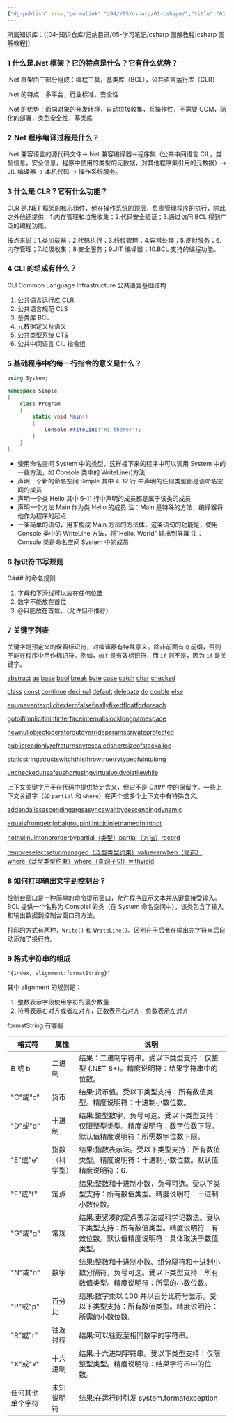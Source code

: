 ```yaml
---
{"dg-publish":true,"permalink":"/04//05/csharp/01-cshape/","title":"01 cshape介绍","tags":["csharp"]}
---
```



所属知识库：[[04-知识仓库/归纳目录/05-学习笔记/csharp 图解教程\|csharp 图解教程]]

### 1 什么是.Net 框架？它的特点是什么？它有什么优势？

.Net 框架由三部分组成：编程工具，基类库（BCL），公共语言运行库（CLR）

.Net 的特点：多平台，行业标准，安全性

.Net 的优势：面向对象的开发环境，自动垃圾收集，互操作性，不需要 COM，简化的部署，类型安全性，基类库

### 2.Net 程序编译过程是什么？

.Net 兼容语言的源代码文件->.Net 兼容编译器->程序集（公共中间语言 CIL，类型信息，安全信息，程序中使用的类型的元数据，对其他程序集引用的元数据）-> JIL 编译器 -> 本机代码 -> 操作系统服务。

### 3 什么是 CLR？它有什么功能？

CLR 是.NET 框架的核心组件，他在操作系统的顶层，负责管理程序的执行，除此之外他还提供：1.内存管理和垃圾收集；2.代码安全验证；3.通过访问 BCL 得到广泛的编程功能。

按点来说：1.类加载器；2.代码执行；3.线程管理；4.异常处理；5.反射服务；6.内存管理；7.垃圾收集；8.安全服务；9.JIT 编译器；10.BCL 支持的编程功能。

### 4 CLI 的组成有什么？

CLI Common Language Infrastructure 公共语言基础结构

1. 公共语言运行库 CLR
2. 公共语言规范 CLS
3. 基类库 BCL
4. 元数据定义及语义
5. 公共类型系统 CTS
6. 公共中间语言 CIL 指令组

### 5 基础程序中的每一行指令的意义是什么？

```csharp
using System;

namespace Simple
{
    class Program
    {
        static void Main()
        {
            Console.WriteLine("Hi there!");
        }
    }
}
```

- 使用命名空间 System 中的类型，这样接下来的程序中可以调用 System 中的一些方法，如 Console 类中的 WriteLine()方法
- 声明一个新的命名空间 Simple 其中 4-12 行 中声明的任何类型都是该命名空间的成员
- 声明一个类 Hello 其中 6-11 行中声明的成员都是属于该类的成员
- 声明一个方法 Main 作为类 Hello 的成员 注：Main 是特殊的方法，编译器将他作为程序的起点
- 一条简单的语句，用来构成 Main 方法的方法体，这条语句的功能是，使用 Console 类中的 WriteLine 方法，将"Hello, World" 输出到屏幕 注：Console 类是命名空间 System 中的成员

### 6 标识符书写规则

C### 的命名规则

1. 字母和下滑线可以放在任何位置
2. 数字不能放在首位
3. @只能放在首位。（允许但不推荐）

### 7 关键字列表

关键字是预定义的保留标识符，对编译器有特殊意义。除非前面有 `@` 前缀，否则不能在程序中用作标识符。例如，`@if` 是有效标识符，而 `if` 则不是，因为 `if` 是关键字。

[abstract](https://learn.microsoft.com/zh-cn/dotnet/csharp/language-reference/keywords/abstract) [as](https://learn.microsoft.com/zh-cn/dotnet/csharp/language-reference/operators/type-testing-and-cast#as-operator) [base](https://learn.microsoft.com/zh-cn/dotnet/csharp/language-reference/keywords/base) [bool](https://learn.microsoft.com/zh-cn/dotnet/csharp/language-reference/builtin-types/bool) [break](https://learn.microsoft.com/zh-cn/dotnet/csharp/language-reference/statements/jump-statements#the-break-statement) [byte](https://learn.microsoft.com/zh-cn/dotnet/csharp/language-reference/builtin-types/integral-numeric-types) [case](https://learn.microsoft.com/zh-cn/dotnet/csharp/language-reference/statements/selection-statements#the-switch-statement) [catch](https://learn.microsoft.com/zh-cn/dotnet/csharp/language-reference/keywords/try-catch) [char](https://learn.microsoft.com/zh-cn/dotnet/csharp/language-reference/builtin-types/char) [checked](https://learn.microsoft.com/zh-cn/dotnet/csharp/language-reference/keywords/checked)

[class](https://learn.microsoft.com/zh-cn/dotnet/csharp/language-reference/keywords/class) [const](https://learn.microsoft.com/zh-cn/dotnet/csharp/language-reference/keywords/const) [continue](https://learn.microsoft.com/zh-cn/dotnet/csharp/language-reference/statements/jump-statements#the-continue-statement) [decimal](https://learn.microsoft.com/zh-cn/dotnet/csharp/language-reference/builtin-types/floating-point-numeric-types) [default](https://learn.microsoft.com/zh-cn/dotnet/csharp/language-reference/keywords/default) [delegate](https://learn.microsoft.com/zh-cn/dotnet/csharp/language-reference/builtin-types/reference-types) [do](https://learn.microsoft.com/zh-cn/dotnet/csharp/language-reference/statements/iteration-statements#the-do-statement) [double](https://learn.microsoft.com/zh-cn/dotnet/csharp/language-reference/builtin-types/floating-point-numeric-types) [else](https://learn.microsoft.com/zh-cn/dotnet/csharp/language-reference/statements/selection-statements#the-if-statement)

[enum](https://learn.microsoft.com/zh-cn/dotnet/csharp/language-reference/builtin-types/enum)[event](https://learn.microsoft.com/zh-cn/dotnet/csharp/language-reference/keywords/event)[explicit](https://learn.microsoft.com/zh-cn/dotnet/csharp/language-reference/operators/user-defined-conversion-operators)[extern](https://learn.microsoft.com/zh-cn/dotnet/csharp/language-reference/keywords/extern)[false](https://learn.microsoft.com/zh-cn/dotnet/csharp/language-reference/builtin-types/bool)[finally](https://learn.microsoft.com/zh-cn/dotnet/csharp/language-reference/keywords/try-finally)[fixed](https://learn.microsoft.com/zh-cn/dotnet/csharp/language-reference/keywords/fixed-statement)[float](https://learn.microsoft.com/zh-cn/dotnet/csharp/language-reference/builtin-types/floating-point-numeric-types)[for](https://learn.microsoft.com/zh-cn/dotnet/csharp/language-reference/statements/iteration-statements#the-for-statement)[foreach](https://learn.microsoft.com/zh-cn/dotnet/csharp/language-reference/statements/iteration-statements#the-foreach-statement)

[goto](https://learn.microsoft.com/zh-cn/dotnet/csharp/language-reference/statements/jump-statements#the-goto-statement)[if](https://learn.microsoft.com/zh-cn/dotnet/csharp/language-reference/statements/selection-statements#the-if-statement)[implicit](https://learn.microsoft.com/zh-cn/dotnet/csharp/language-reference/operators/user-defined-conversion-operators)[in](https://learn.microsoft.com/zh-cn/dotnet/csharp/language-reference/keywords/in)[int](https://learn.microsoft.com/zh-cn/dotnet/csharp/language-reference/builtin-types/integral-numeric-types)[interface](https://learn.microsoft.com/zh-cn/dotnet/csharp/language-reference/keywords/interface)[internal](https://learn.microsoft.com/zh-cn/dotnet/csharp/language-reference/keywords/internal)[is](https://learn.microsoft.com/zh-cn/dotnet/csharp/language-reference/operators/is)[lock](https://learn.microsoft.com/zh-cn/dotnet/csharp/language-reference/statements/lock)[long](https://learn.microsoft.com/zh-cn/dotnet/csharp/language-reference/builtin-types/integral-numeric-types)[namespace](https://learn.microsoft.com/zh-cn/dotnet/csharp/language-reference/keywords/namespace)

[new](https://learn.microsoft.com/zh-cn/dotnet/csharp/language-reference/operators/new-operator)[null](https://learn.microsoft.com/zh-cn/dotnet/csharp/language-reference/keywords/null)[object](https://learn.microsoft.com/zh-cn/dotnet/csharp/language-reference/builtin-types/reference-types)[operator](https://learn.microsoft.com/zh-cn/dotnet/csharp/language-reference/operators/operator-overloading)[out](https://learn.microsoft.com/zh-cn/dotnet/csharp/language-reference/keywords/out)[override](https://learn.microsoft.com/zh-cn/dotnet/csharp/language-reference/keywords/override)[params](https://learn.microsoft.com/zh-cn/dotnet/csharp/language-reference/keywords/params)[private](https://learn.microsoft.com/zh-cn/dotnet/csharp/language-reference/keywords/private)[protected](https://learn.microsoft.com/zh-cn/dotnet/csharp/language-reference/keywords/protected)

[public](https://learn.microsoft.com/zh-cn/dotnet/csharp/language-reference/keywords/public)[readonly](https://learn.microsoft.com/zh-cn/dotnet/csharp/language-reference/keywords/readonly)[ref](https://learn.microsoft.com/zh-cn/dotnet/csharp/language-reference/keywords/ref)[return](https://learn.microsoft.com/zh-cn/dotnet/csharp/language-reference/statements/jump-statements#the-return-statement)[sbyte](https://learn.microsoft.com/zh-cn/dotnet/csharp/language-reference/builtin-types/integral-numeric-types)[sealed](https://learn.microsoft.com/zh-cn/dotnet/csharp/language-reference/keywords/sealed)[short](https://learn.microsoft.com/zh-cn/dotnet/csharp/language-reference/builtin-types/integral-numeric-types)[sizeof](https://learn.microsoft.com/zh-cn/dotnet/csharp/language-reference/operators/sizeof)[stackalloc](https://learn.microsoft.com/zh-cn/dotnet/csharp/language-reference/operators/stackalloc)

[static](https://learn.microsoft.com/zh-cn/dotnet/csharp/language-reference/keywords/static)[string](https://learn.microsoft.com/zh-cn/dotnet/csharp/language-reference/builtin-types/reference-types)[struct](https://learn.microsoft.com/zh-cn/dotnet/csharp/language-reference/builtin-types/struct)[switch](https://learn.microsoft.com/zh-cn/dotnet/csharp/language-reference/operators/switch-expression)[this](https://learn.microsoft.com/zh-cn/dotnet/csharp/language-reference/keywords/this)[throw](https://learn.microsoft.com/zh-cn/dotnet/csharp/language-reference/keywords/throw)[true](https://learn.microsoft.com/zh-cn/dotnet/csharp/language-reference/builtin-types/bool)[try](https://learn.microsoft.com/zh-cn/dotnet/csharp/language-reference/keywords/try-catch)[typeof](https://learn.microsoft.com/zh-cn/dotnet/csharp/language-reference/operators/type-testing-and-cast#typeof-operator)[uintulong](https://learn.microsoft.com/zh-cn/dotnet/csharp/language-reference/builtin-types/integral-numeric-types)

[unchecked](https://learn.microsoft.com/zh-cn/dotnet/csharp/language-reference/keywords/unchecked)[unsafe](https://learn.microsoft.com/zh-cn/dotnet/csharp/language-reference/keywords/unsafe)[ushort](https://learn.microsoft.com/zh-cn/dotnet/csharp/language-reference/builtin-types/integral-numeric-types)[using](https://learn.microsoft.com/zh-cn/dotnet/csharp/language-reference/keywords/using)[virtual](https://learn.microsoft.com/zh-cn/dotnet/csharp/language-reference/keywords/virtual)[void](https://learn.microsoft.com/zh-cn/dotnet/csharp/language-reference/builtin-types/void)[volatile](https://learn.microsoft.com/zh-cn/dotnet/csharp/language-reference/keywords/volatile)[while](https://learn.microsoft.com/zh-cn/dotnet/csharp/language-reference/statements/iteration-statements#the-while-statement)

上下文关键字用于在代码中提供特定含义，但它不是 C### 中的保留字。一些上下文关键字（如 `partial` 和 `where`）在两个或多个上下文中有特殊含义。

[add](https://learn.microsoft.com/zh-cn/dotnet/csharp/language-reference/keywords/add)[and](https://learn.microsoft.com/zh-cn/dotnet/csharp/language-reference/operators/patterns#logical-patterns)[alias](https://learn.microsoft.com/zh-cn/dotnet/csharp/language-reference/keywords/extern-alias)[ascending](https://learn.microsoft.com/zh-cn/dotnet/csharp/language-reference/keywords/ascending)[args](https://learn.microsoft.com/zh-cn/dotnet/csharp/fundamentals/program-structure/top-level-statements#args)[async](https://learn.microsoft.com/zh-cn/dotnet/csharp/language-reference/keywords/async)[await](https://learn.microsoft.com/zh-cn/dotnet/csharp/language-reference/operators/await)[by](https://learn.microsoft.com/zh-cn/dotnet/csharp/language-reference/keywords/by)[descending](https://learn.microsoft.com/zh-cn/dotnet/csharp/language-reference/keywords/descending)[dynamic](https://learn.microsoft.com/zh-cn/dotnet/csharp/language-reference/builtin-types/reference-types)

[equals](https://learn.microsoft.com/zh-cn/dotnet/csharp/language-reference/keywords/equals)[from](https://learn.microsoft.com/zh-cn/dotnet/csharp/language-reference/keywords/from-clause)[get](https://learn.microsoft.com/zh-cn/dotnet/csharp/language-reference/keywords/get)[global](https://learn.microsoft.com/zh-cn/dotnet/csharp/language-reference/operators/namespace-alias-qualifier)[group](https://learn.microsoft.com/zh-cn/dotnet/csharp/language-reference/keywords/group-clause)[init](https://learn.microsoft.com/zh-cn/dotnet/csharp/language-reference/keywords/init)[into](https://learn.microsoft.com/zh-cn/dotnet/csharp/language-reference/keywords/into)[join](https://learn.microsoft.com/zh-cn/dotnet/csharp/language-reference/keywords/join-clause)[let](https://learn.microsoft.com/zh-cn/dotnet/csharp/language-reference/keywords/let-clause)[nameof](https://learn.microsoft.com/zh-cn/dotnet/csharp/language-reference/operators/nameof)[nint](https://learn.microsoft.com/zh-cn/dotnet/csharp/language-reference/builtin-types/integral-numeric-types)[not](https://learn.microsoft.com/zh-cn/dotnet/csharp/language-reference/operators/patterns#logical-patterns)

[notnull](https://learn.microsoft.com/zh-cn/dotnet/csharp/programming-guide/generics/constraints-on-type-parameters#notnull-constraint)[nuint](https://learn.microsoft.com/zh-cn/dotnet/csharp/language-reference/builtin-types/integral-numeric-types)[on](https://learn.microsoft.com/zh-cn/dotnet/csharp/language-reference/keywords/on)[or](https://learn.microsoft.com/zh-cn/dotnet/csharp/language-reference/operators/patterns#logical-patterns)[orderby](https://learn.microsoft.com/zh-cn/dotnet/csharp/language-reference/keywords/orderby-clause)[partial（类型）](https://learn.microsoft.com/zh-cn/dotnet/csharp/language-reference/keywords/partial-type)[partial（方法）](https://learn.microsoft.com/zh-cn/dotnet/csharp/language-reference/keywords/partial-method)[record](https://learn.microsoft.com/zh-cn/dotnet/csharp/fundamentals/types/records)

[remove](https://learn.microsoft.com/zh-cn/dotnet/csharp/language-reference/keywords/remove)[select](https://learn.microsoft.com/zh-cn/dotnet/csharp/language-reference/keywords/select-clause)[set](https://learn.microsoft.com/zh-cn/dotnet/csharp/language-reference/keywords/set)[unmanaged（泛型类型约束）](https://learn.microsoft.com/zh-cn/dotnet/csharp/programming-guide/generics/constraints-on-type-parameters#unmanaged-constraint)[value](https://learn.microsoft.com/zh-cn/dotnet/csharp/language-reference/keywords/value)[var](https://learn.microsoft.com/zh-cn/dotnet/csharp/language-reference/keywords/var)[when（筛选）](https://learn.microsoft.com/zh-cn/dotnet/csharp/language-reference/keywords/when)  
[where（泛型类型约束）](https://learn.microsoft.com/zh-cn/dotnet/csharp/language-reference/keywords/where-generic-type-constraint)[where（查询子句）](https://learn.microsoft.com/zh-cn/dotnet/csharp/language-reference/keywords/where-clause)[with](https://learn.microsoft.com/zh-cn/dotnet/csharp/language-reference/operators/with-expression)[yield](https://learn.microsoft.com/zh-cn/dotnet/csharp/language-reference/keywords/yield)

### 8 如何打印输出文字到控制台？

控制台窗口是一种简单的命令提示窗口，允许程序显示文本并从键盘接受输入。BCL 提供一个名称为 Consolel 的类（在 System 命名空间中），该类包含了输入和输出数据到控制台窗口的方法。

打印的方式有两种，`Write()` 和 `WriteLine()`。区别在于后者在输出完字符串后自动添加了换行符。

### 9 格式字符串的组成

```
"{index, alignment:formatString}"
```

其中 alignment 的规则是：

1. 整数表示字段使用字符的最少数量
2. 符号表示右对齐或者左对齐，正数表示右对齐，负数表示左对齐

formatString 有哪些

| 格式符           | 属性           | 说明                                                                                                                            |
| ---------------- | -------------- | ------------------------------------------------------------------------------------------------------------------------------- |
| B 或 b           | 二进制         | 结果：二进制字符串。受以下类型支持：仅整型 (.NET 8+)。精度说明符：结果字符串中的位数。|
| "C"或"c"         | 货币           | 结果:货币值。受以下类型支持：所有数值类型。精度说明符：十进制小数位数。|
| "D"或"d"         | 十进制         | 结果:整型数字，负号可选。受以下类型支持：仅限整型类型。精度说明符：数字位数下限。默认值精度说明符：所需数字位数下限。|
| "E"或"e"         | 指数（科学型）| 结果:指数表示法。受以下类型支持：所有数值类型。精度说明符：十进制小数位数。默认值精度说明符：6.                                 |
| "F"或"f"         | 定点           | 结果:整数和十进制小数，负号可选。受以下类型支持：所有数值类型。精度说明符：十进制小数位数。|
| "G"或"g"         | 常规           | 结果:更紧凑的定点表示法或科学记数法。受以下类型支持：所有数值类型。精度说明符：有效位数。默认值精度说明符：具体取决于数值类型。|
| "N"或"n"         | 数字           | 结果:整数和十进制小数、组分隔符和十进制小数分隔符，负号可选。受以下类型支持：所有数值类型。精度说明符：所需的小数位数。|
| "P"或"p"         | 百分比         | 结果:数字乘以 100 并以百分比符号显示。受以下类型支持：所有数值类型。精度说明符：所需的小数位数。|
| "R"或"r"         | 往返过程       | 结果:可以往返至相同数字的字符串。|
| "X"或"x"         | 十六进制       | 结果:十六进制字符串。受以下类型支持：仅限整型类型。精度说明符：结果字符串中的位数。|
| 任何其他单个字符 | 未知说明符     | 结果:在运行时引发 system.formatexception                                                                                        |
